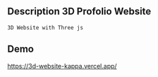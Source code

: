 

## Description 3D Profolio Website 

```
3D Website with Three js 

```



## Demo 

https://3d-website-kappa.vercel.app/






